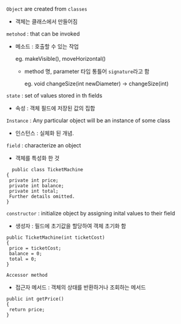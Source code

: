 ```Object``` are created from ```classes```

- 객체는 클래스에서 만들어짐

```metohod``` : that can be invoked

- 메소드 : 호출할 수 있는 작업

  eg. makeVisible(), moveHorizontal()

  - method 명, parameter 타입 통틀어 ```signature```라고 함

    eg. void changeSize(int newDiameter) -> changeSize(int)

    
```state``` : set of values stored in th fields

- 속성 : 객체 필드에 저장된 값의 집합

```Instance``` : Any particular object will be an instance of some class

- 인스턴스 : 실체화 된 개념. 

```field``` : characterize an object

- 객체를 특성화 한 것

```
  public class TicketMachine
{
 private int price;
 private int balance;
 private int total;
 Further details omitted.
}
```

```constructor``` : initialize object by assigning inital values to their field

- 생성자 : 필드에 초기값을 할당하여 객체 초기화 함

```
public TicketMachine(int ticketCost)
{
 price = ticketCost;
 balance = 0;
 total = 0;
}
```

```Accessor method``` 

- 접근자 메서드 : 객체의 상태를 반환하거나 조회하는 메서드

```
public int getPrice()
{
 return price;
}
```
